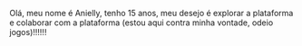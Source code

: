 Olá, meu nome é Anielly, tenho 15 anos, meu desejo é explorar a plataforma e colaborar com a plataforma (estou aqui contra minha vontade, odeio jogos)!!!!!!
